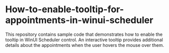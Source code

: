 # How-to-enable-tooltip-for-appointments-in-winui-scheduler

This repository contains sample code that demonstrates how to enable the tooltip in WinUI Scheduler control. An interactive tooltip provides additional details about the appointments when the user hovers the mouse over them.
